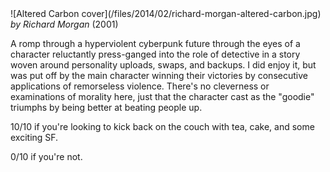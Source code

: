 <!--
.. title: Altered Carbon
.. slug: altered-carbon
.. date: 2014-02-02 12:59:43-06:00
.. tags: media,books,novel,fiction,science-fiction
.. type: text
-->


<span style="float: left">
![Altered Carbon cover](/files/2014/02/richard-morgan-altered-carbon.jpg)
</span>

*by Richard Morgan* (2001)

A romp through a hyperviolent cyberpunk future through the eyes of a
character reluctantly press-ganged into the role of detective in a story
woven around personality uploads, swaps, and backups. I did enjoy it,
but was put off by the main character winning their victories
by consecutive applications of remorseless violence. There's no cleverness
or examinations of morality here, just that the character cast as the "goodie"
triumphs by being better at beating people up.

10/10 if you're looking to kick back on the couch with tea, cake, and
some exciting SF.

0/10 if you're not.

<br style="clear: both" />
